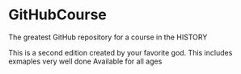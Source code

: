 # GitHubCourse
The greatest GitHub repository for a course in the HISTORY

This is a second edition created by your favorite god.
This includes exmaples very well done
Available for all ages
